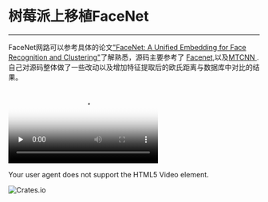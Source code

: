 # 树莓派上移植FaceNet

--------------------
FaceNet网路可以参考具体的论文["FaceNet: A Unified Embedding for Face Recognition and Clustering"](http://arxiv.org/abs/1503.03832)了解熟悉，源码主要参考了 [Facenet](https://github.com/davidsandberg/facenet),以及[MTCNN
](https://github.com/davidsandberg/facenet/tree/master/src/align).自己对源码整体做了一些改动以及增加特征提取后的欧氏距离与数据库中对比的结果。

<video controls="" preload="none" poster="http://media.w3.org/2010/05/sintel/poster.png"><source src="https://github.com/wangrui1996/facerecognitionRaspberry/blob/master/data/result/record/f.avi" type="video/mp4"><source src="https://github.com/wangrui1996/facerecognitionRaspberry/blob/master/data/result/record/f.avi" type="video/webm"><source src="https://github.com/wangrui1996/facerecognitionRaspberry/blob/master/data/result/record/f.avi" type="video/ogg"><p>Your user agent does not support the HTML5 Video element.</p></video>







![Crates.io](https://img.shields.io/crates/l/rustc-serialize.svg)
